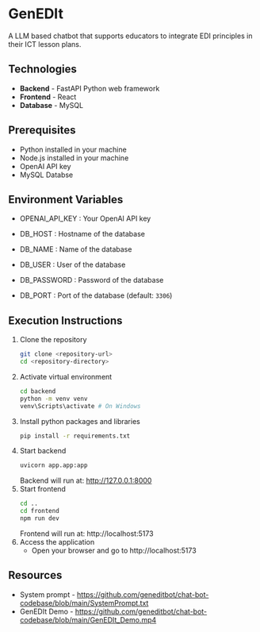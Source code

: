# GenEDIt
A LLM based chatbot that supports educators to integrate EDI principles in their ICT lesson plans. 

## Technologies
- **Backend** - FastAPI Python web framework
- **Frontend** - React
- **Database** - MySQL

## Prerequisites 
- Python installed in your machine
- Node.js installed in your machine
- OpenAI API key
- MySQL Databse

## Environment Variables
- OPENAI_API_KEY : Your OpenAI API key

- DB_HOST : Hostname of the database
- DB_NAME : Name of the database
- DB_USER : User of the database
- DB_PASSWORD : Password of the database
- DB_PORT : Port of the database (default: `3306`)

## Execution Instructions
1. Clone the repository
   ```bash
   git clone <repository-url>
   cd <repository-directory>
   ```
2. Activate virtual environment
   ```bash
   cd backend
   python -m venv venv
   venv\Scripts\activate # On Windows
   ```
3. Install python packages and libraries
   ```bash
   pip install -r requirements.txt
   ```
4. Start backend
   ```bash
   uvicorn app.app:app 
   ```
   Backend will run at: http://127.0.0.1:8000
5. Start frontend
   ```bash
   cd ..
   cd frontend
   npm run dev
   ```
   Frontend will run at: http://localhost:5173
6. Access the application
   - Open your browser and go to http://localhost:5173

## Resources
- System prompt - https://github.com/geneditbot/chat-bot-codebase/blob/main/SystemPrompt.txt
- GenEDIt Demo - https://github.com/geneditbot/chat-bot-codebase/blob/main/GenEDIt_Demo.mp4
